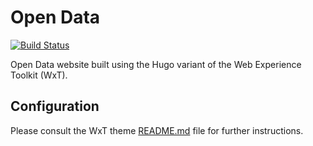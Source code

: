 Open Data
=========

[![Build Status][ci-badge]][ci]

Open Data website built using the Hugo variant of the Web Experience Toolkit (WxT).

## Configuration

Please consult the WxT theme [README.md][readme] file for further instructions.

<!-- Links Referenced -->

[readme]:       https://raw.githubusercontent.com/wet-boew/wet-boew-hugo/master/README.md
[ci]:           https://travis-ci.org/open-data/website
[ci-badge]:     https://travis-ci.org/open-data/website.svg?branch=master
